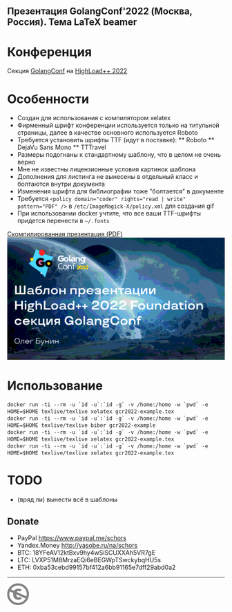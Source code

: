 Презентация GolangConf'2022 (Москва, Россия). Тема LaTeX beamer
---------------------------------------------------------------

Конференция
===========

Секция [GolangConf](https://golangconf.ru/2022) на [HighLoad++ 2022](https://www.highload.ru/foundation/2022)

Особенности
===========

* Создан для использования с компилятором xelatex
* Фирменный шрифт конференции используется только на титульной страницы, далее в качестве основного используется Roboto
* Требуется установить шрифты TTF (идут в поставке):
** Roboto
** DejaVu Sans Mono
** TTTravel
* Размеры подогнаны к стандартному шаблону, что в целом не очень верно
* Мне не известны лицензионные условия картинок шаблона
* Дополнения для листинга не вынесены в отдельный класс и болтаются внутри документа
* Изменения шрифта для библиографии тоже "болтается" в документе
* Требуется `<policy domain="coder" rights="read | write" pattern="PDF" />` в `/etc/ImageMagick-X/policy.xml` для создания gif
* При использовании docker учтите, что все ваши TTF-шрифты придется перенести в `~/.fonts`

[Скомпилированная презентация (PDF)](gcr2022-example.pdf)
![](gcr2022-example.gif)

Использование
=============

```console
docker run -ti --rm -u `id -u`:`id -g` -v /home:/home -w `pwd` -e HOME=$HOME texlive/texlive xelatex gcr2022-example.tex
docker run -ti --rm -u `id -u`:`id -g` -v /home:/home -w `pwd` -e HOME=$HOME texlive/texlive biber gcr2022-example
docker run -ti --rm -u `id -u`:`id -g` -v /home:/home -w `pwd` -e HOME=$HOME texlive/texlive xelatex gcr2022-example.tex
docker run -ti --rm -u `id -u`:`id -g` -v /home:/home -w `pwd` -e HOME=$HOME texlive/texlive xelatex gcr2022-example.tex
```

TODO
====

* (вряд ли) вынести всё в шаблоны

Donate
------

* PayPal https://www.paypal.me/schors
* Yandex.Money http://yasobe.ru/na/schors
* BTC: 18YFeAV12ktBxv9hy4wSiSCUXXAh5VR7gE
* LTC: LVXP51M8MrzaEQi6eBEGWpTSwckybqHU5s
* ETH: 0xba53cebd99157bf412a6bb91165e7dff29abd0a2

---
[![UNLICENSE](noc.png)](UNLICENSE)

